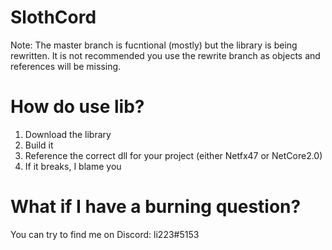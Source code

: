 # SlothCord
Note: The master branch is fucntional (mostly) but the library is being rewritten. It is not recommended you use the rewrite branch as objects and references will be missing.

# How do use lib?
1) Download the library
2) Build it
3) Reference the correct dll for your project (either Netfx47 or NetCore2.0)
4) If it breaks, I blame you

# What if I have a burning question?
You can try to find me on Discord: li223#5153
